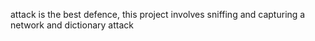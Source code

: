 attack is the best defence, this project involves sniffing and capturing a network and dictionary attack
